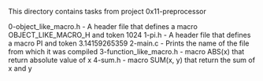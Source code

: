 This directory contains tasks from project 0x11-preprocessor

0-object_like_macro.h - A header file that defines a macro OBJECT_LIKE_MACRO_H and token 1024
1-pi.h - A header file that defines a macro PI and token 3.14159265359
2-main.c - Prints the name of the file from which it was compiled
3-function_like_macro.h - macro ABS(x) that return absolute value of x
4-sum.h - macro SUM(x, y) that return the sum of x and y